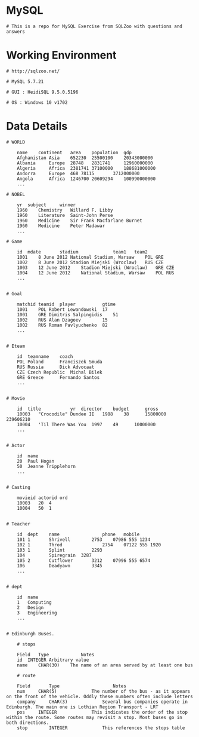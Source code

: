 # MySQL


	# This is a repo for MySQL Exercise from SQLZoo with questions and answers

# Working Environment

	# http://sqlzoo.net/

	# MySQL 5.7.21

	# GUI : HeidiSQL 9.5.0.5196

	# OS : Windows 10 v1702

# Data Details

	# WORLD

		name	continent	area	population	gdp
		Afghanistan	Asia	652230	25500100	20343000000
		Albania		Europe	28748	2831741		12960000000
		Algeria		Africa	2381741	37100000	188681000000
		Andorra		Europe	468	78115		3712000000
		Angola		Africa	1246700	20609294	100990000000
		...

	# NOBEL

		yr	subject		winner
		1960	Chemistry	Willard F. Libby
		1960	Literature	Saint-John Perse
		1960	Medicine	Sir Frank Macfarlane Burnet
		1960	Medicine	Peter Madawar
		...

	# Game

		id	mdate		stadium				team1	team2
		1001	8 June 2012	National Stadium, Warsaw	POL	GRE
		1002	8 June 2012	Stadion Miejski (Wroclaw)	RUS	CZE
		1003	12 June 2012	Stadion Miejski (Wroclaw)	GRE	CZE
		1004	12 June 2012	National Stadium, Warsaw	POL	RUS
		...


	# Goal

		matchid	teamid	player			gtime
		1001	POL	Robert Lewandowski	17
		1001	GRE	Dimitris Salpingidis	51
		1002	RUS	Alan Dzagoev		15
		1002	RUS	Roman Pavlyuchenko	82
		...


	# Eteam

		id	teamname	coach
		POL	Poland		Franciszek Smuda
		RUS	Russia		Dick Advocaat
		CZE	Czech Republic	Michal Bilek
		GRE	Greece		Fernando Santos
		...


	# Movie

		id	title			yr	director	budget		gross
		10003	"Crocodile" Dundee II	1988	38		15800000	239606210
		10004	'Til There Was You	1997	49		10000000
		...


	# Actor

		id	name
		20	Paul Hogan
		50	Jeanne Tripplehorn
		...


	# Casting

		movieid	actorid	ord
		10003	20	4
		10004	50	1


	# Teacher

		id	dept	name				phone	mobile
		101	1		Shrivell		2753	07986 555 1234
		102	1		Throd				2754	07122 555 1920
		103	1		Splint			2293
		104			Spiregrain	3287
		105	2		Cutflower		3212	07996 555 6574
		106			Deadyawn		3345
		...


	# dept

		id	name
		1	Computing
		2	Design
		3	Engineering
		...


	# Edinburgh Buses.

		# stops

		Field	Type			Notes
		id 	INTEGER	Arbitrary value
		name	CHAR(30)	The name of an area served by at least one bus

		# route

		Field		Type					Notes
		num		CHAR(5)				The number of the bus - as it appears on the front of the vehicle. Oddly these numbers often include letters
		company		CHAR(3)				Several bus companies operate in Edinburgh. The main one is Lothian Region Transport - LRT
		pos		INTEGER				This indicates the order of the stop within the route. Some routes may revisit a stop. Most buses go in both directions.
		stop		INTEGER				This references the stops table
